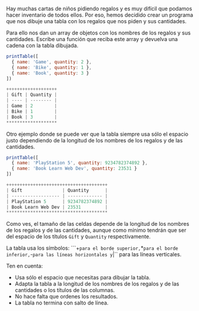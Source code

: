 Hay muchas cartas de niños pidiendo regalos y es muy difícil que podamos hacer inventario de todos ellos. Por eso, hemos decidido crear un programa que nos dibuje una tabla con los regalos que nos piden y sus cantidades.

Para ello nos dan un array de objetos con los nombres de los regalos y sus cantidades. Escribe una función que reciba este array y devuelva una cadena con la tabla dibujada.
```javascript
printTable([
  { name: 'Game', quantity: 2 },
  { name: 'Bike', quantity: 1 },
  { name: 'Book', quantity: 3 }
])
```
```javascript
+++++++++++++++++++
| Gift | Quantity |
| ---- | -------- |
| Game | 2        |
| Bike | 1        |
| Book | 3        |
*******************
```
Otro ejemplo donde se puede ver que la tabla siempre usa sólo el espacio justo dependiendo de la longitud de los nombres de los regalos y de las cantidades.
```javascript
printTable([
  { name: 'PlayStation 5', quantity: 9234782374892 },
  { name: 'Book Learn Web Dev', quantity: 23531 }
])
```
```javascript
++++++++++++++++++++++++++++++++++++++
| Gift               | Quantity      |
| ------------------ | ------------- |
| PlayStation 5      | 9234782374892 |
| Book Learn Web Dev | 23531         |
**************************************
```
Como ves, el tamaño de las celdas depende de la longitud de los nombres de los regalos y de las cantidades, aunque como mínimo tendrán que ser del espacio de los títulos ``Gift`` y ``Quantity`` respectivamente.

La tabla usa los símbolos: ```+`` para el borde superior, ``*`` para el borde inferior, ``-`` para las líneas horizontales y ``|`` para las líneas verticales.

Ten en cuenta:

* Usa sólo el espacio que necesitas para dibujar la tabla.
* Adapta la tabla a la longitud de los nombres de los regalos y de las cantidades o los títulos de las columnas.
* No hace falta que ordenes los resultados.
* La tabla no termina con salto de línea.